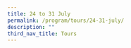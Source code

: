 ```yaml
---
title: 24 to 31 July
permalink: /program/tours/24-31-july/
description: ""
third_nav_title: Tours
---
```

